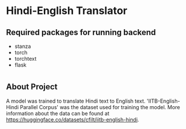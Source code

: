 # Hindi-English Translator

## Required packages for running backend
- stanza
- torch
- torchtext
- flask
#

## About Project
A model was trained to translate Hindi text to English text. 'IITB-English-Hindi Parallel Corpus' was the dataset used for training the model. 
More information about the data can be found at https://huggingface.co/datasets/cfilt/iitb-english-hindi.
